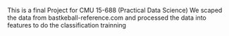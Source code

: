 This is a final Project for CMU 15-688 (Practical Data Science)
We scaped the data from bastkeball-reference.com and processed the data into features to do the classification trainning
